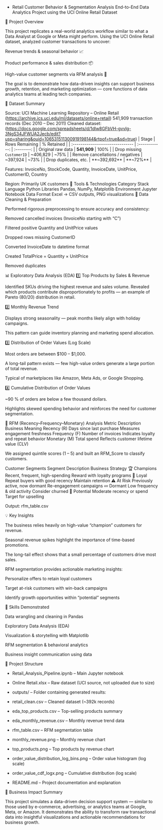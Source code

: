  - Retail Customer Behavior & Segmentation Analysis
End-to-End Data Analytics Project using the UCI Online Retail Dataset

🎯 Project Overview

This project replicates a real-world analytics workflow similar to what a Data Analyst at Google or Meta might perform.
Using the UCI Online Retail dataset, analyzed customer transactions to uncover:

Revenue trends & seasonal behavior 📈

Product performance & sales distribution 📦

High-value customer segments via RFM analysis 💎

The goal is to demonstrate how data-driven insights can support business growth, retention, and marketing optimization — core functions of data analytics teams at leading tech companies.

🧩 Dataset Summary

Source: UCI Machine Learning Repository – Online Retail (https://archive.ics.uci.edu/ml/datasets/online+retail) 541,909 transaction records (Dec 2010 – Dec 2011)
Cleaned dataset: (https://docs.google.com/spreadsheets/d/1dlw8GFbVH-gvvlg-3NgS34JFWUA2Jecb/edit?usp=sharing&ouid=106531511300919198144&rtpof=true&sd=true)
| Stage                            | Rows Remaining | % Retained |
| :------------------------------- | :------------: | :--------: |
| Original raw data                |   **541,909**  |    100%    |
| Drop missing `CustomerID`        |    ~406,829    |    ~75%    |
| Remove cancellations / negatives |    ~397,924    |    ~73%    |
| Drop duplicates, etc.            |  **~392,692**  |  **~72%**  |



Features: InvoiceNo, StockCode, Quantity, InvoiceDate, UnitPrice, CustomerID, Country

Region: Primarily UK customers
🧰 Tools & Technologies
Category	Stack
Language	Python 
Libraries	Pandas, NumPy, Matplotlib
Environment	Jupyter Notebook
Data Format	Excel → CSV outputs, PNG visualizations
🧹 Data Cleaning & Preparation

Performed rigorous preprocessing to ensure accuracy and consistency:

Removed cancelled invoices (InvoiceNo starting with “C”)

Filtered positive Quantity and UnitPrice values

Dropped rows missing CustomerID

Converted InvoiceDate to datetime format

Created TotalPrice = Quantity × UnitPrice

Removed duplicates


📊 Exploratory Data Analysis (EDA)
1️⃣ Top Products by Sales & Revenue

Identified SKUs driving the highest revenue and sales volume.
Revealed which products contribute disproportionately to profits — an example of Pareto (80/20) distribution in retail.

2️⃣ Monthly Revenue Trend

Displays strong seasonality — peak months likely align with holiday campaigns.

This pattern can guide inventory planning and marketing spend allocation.

3️⃣ Distribution of Order Values (Log Scale)

Most orders are between $100 – $1,000.

A long-tail pattern exists — few high-value orders generate a large portion of total revenue.

Typical of marketplaces like Amazon, Meta Ads, or Google Shopping.

4️⃣ Cumulative Distribution of Order Values

~90 % of orders are below a few thousand dollars.

Highlights skewed spending behavior and reinforces the need for customer segmentation.

🧮 RFM (Recency–Frequency–Monetary) Analysis
Metric	Description	Business Meaning
Recency (R)	Days since last purchase	Measures engagement freshness
Frequency (F)	Number of invoices	Indicates loyalty and repeat behavior
Monetary (M)	Total spend	Reflects customer lifetime value (CLV)

We assigned quintile scores (1 – 5) and built an RFM_Score to classify customers.

Customer Segments
Segment	Description	Business Strategy
🏆 Champions	Recent, frequent, high-spending	Reward with loyalty programs
💎 Loyal	Repeat buyers with good recency	Maintain retention
⚠️ At Risk	Previously active, now dormant	Re-engagement campaigns
💤 Dormant	Low frequency & old activity	Consider churned
🌱 Potential	Moderate recency or spend	Target for upselling

 Output: rfm_table.csv

💡 Key Insights

The business relies heavily on high-value “champion” customers for revenue.

Seasonal revenue spikes highlight the importance of time-based promotions.

The long-tail effect shows that a small percentage of customers drive most sales.

RFM segmentation provides actionable marketing insights:

Personalize offers to retain loyal customers

Target at-risk customers with win-back campaigns

Identify growth opportunities within “potential” segments

🧠 Skills Demonstrated

Data wrangling and cleaning in Pandas

Exploratory Data Analysis (EDA)

Visualization & storytelling with Matplotlib

RFM segmentation & behavioral analytics

Business insight communication using data

📁 Project Structure

- Retail_Analysis_Pipeline.ipynb – Main Jupyter notebook

- Online Retail.xlsx – Raw dataset (UCI source, not uploaded due to size)

- outputs/ – Folder containing generated results:

- retail_clean.csv – Cleaned dataset (~392k records)

- eda_top_products.csv – Top-selling products summary

- eda_monthly_revenue.csv – Monthly revenue trend data

- rfm_table.csv – RFM segmentation table

- monthly_revenue.png – Monthly revenue chart

- top_products.png – Top products by revenue chart

- order_value_distribution_log_bins.png – Order value histogram (log scale)

- order_value_cdf_logx.png – Cumulative distribution (log scale)

- README.md – Project documentation and explanation
  

🚀 Business Impact Summary

This project simulates a data-driven decision support system — similar to those used by e-commerce, advertising, or analytics teams at Google, Meta, or Amazon.
It demonstrates the ability to transform raw transactional data into insightful visualizations and actionable recommendations for business growth.
